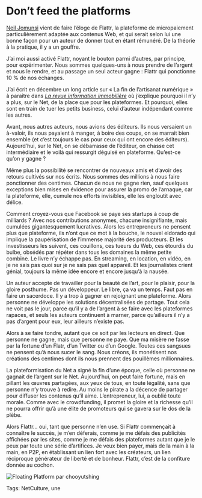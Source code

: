 # Don’t feed the platforms

[Neil Jomunsi](http://page42.org/flattr-une-maniere-alternative-de-soutenir-la-creation-et-les-createurs/) vient de faire l’éloge de Flattr, la plateforme de micropaiement particulièrement adaptée aux contenus Web, et qui serait selon lui une bonne façon pour un auteur de donner tout en étant rémunéré. De la théorie à la pratique, il y a un gouffre.

J’ai moi aussi activé Flattr, noyant le bouton parmi d’autres, par principe, pour expérimenter. Nous sommes quelques-uns à nous prendre de l’argent et nous le rendre, et au passage un seul acteur gagne : Flattr qui ponctionne 10 % de nos échanges.

J’ai écrit en décembre un long article sur « La fin de l’artisanat numérique » à paraître dans [*La revue information immobilière*](http://www.spg.ch/publications/la-revue-linformation-immobiliere) où j’explique pourquoi il n’y a plus, sur le Net, de la place que pour les plateformes. Et pourquoi, elles sont en train de tuer les petits business, celui d’auteur indépendant comme les autres.

Avant, nous autres auteurs, nous avions des éditeurs. Ils nous versaient un à-valoir, ils nous payaient à manger, à boire des coups, on se marrait bien ensemble (et c’est toujours le cas pour ceux qui ont encore des éditeurs). Aujourd’hui, sur le Net, on se débarrasse de l’éditeur, on chasse cet intermédiaire et le voilà qui ressurgit déguisé en plateforme. Qu’est-ce qu’on y gagne ?

Même plus la possibilité se rencontrer de nouveaux amis et d’avoir des retours cultivés sur nos écrits. Nous sommes des millions à nous faire ponctionner des centimes. Chacun de nous ne gagne rien, sauf quelques exceptions bien mises en évidence pour assurer la promo de l’arnaque, car la plateforme, elle, cumule nos efforts invisibles, elle les engloutit avec délice.

Comment croyez-vous que Facebook se paye ses startups à coup de milliards ? Avec nos contributions anonymes, chacune insignifiante, mais cumulées gigantesquement lucratives. Alors les entrepreneurs ne pensent plus que plateforme, ils n’ont que ce mot à la bouche, le nouvel eldorado qui implique la paupérisation de l’immense majorité des producteurs. Et les investisseurs les suivent, ces couillons, ces tueurs du Web, ces étourdis du bulbe, obsédés par répéter dans tous les domaines la même petite combine. Le livre n’y échappe pas. En streaming, en location, en vidéo, en je ne sais pas quoi sur je ne sais pas quel appareil. Et les journalistes crient génial, toujours la même idée encore et encore jusqu’à la nausée.

Un auteur accepte de travailler pour la beauté de l’art, pour le plaisir, pour la gloire posthume. Pas un développeur. Le libre, ça va un temps. Faut pas en faire un sacerdoce. Il y a trop à gagner en rejoignant une plateforme. Alors personne ne développe les solutions décentralisées de partage. Tout cela ne voit pas le jour, parce qu’il y a de l’argent à se faire avec les plateformes rapaces, et seuls les auteurs continuent à marner, parce qu’ailleurs il n’y a pas d’argent pour eux, leur ailleurs n’existe pas.

Alors à se faire tondre, autant que ce soit par les lecteurs en direct. Que personne ne gagne, mais que personne ne paye. Que ma misère ne fasse par la fortune d’un Flatr, d’un Twitter ou d’un Google. Toutes ces sangsues ne pensent qu’à nous sucer le sang. Nous créons, ils monétisent nos créations des centimes dont ils nous prennent des pouillèmes millionnaires.

La plateformisation du Net a signé la fin d’une époque, celle où personne ne gagnait de l’argent sur le Net. Aujourd’hui, on peut faire fortune, mais en pillant les œuvres partagées, aux yeux de tous, en toute légalité, sans que personne n’y trouve à redire. Au moins le pirate a la décence de partager pour diffuser les contenus qu’il aime. L’entrepreneur, lui, a oublié toute morale. Comme avec le crowdfunding, il promet la gloire et la richesse qu’il ne pourra offrir qu’à une élite de promoteurs qui se gavera sur le dos de la plèbe.

Alors Flattr… oui, tant que personne n’en use. Si Flattr commençait à connaître le succès, je m’en déferais, comme je me défais des publicités affichées par les sites, comme je me défais des plateformes autant que je le peux par toute une série d’artifices. Je veux bien payer, mais de la main à la main, en P2P, en établissant un lien fort avec les créateurs, un lien réciproque générateur de liberté et de bonheur. Flattr, c’est de la confiture donnée au cochon.

![Floating Platform par chooyutshing](http://blog.tcrouzet.comhttps://tcrouzet.com/images_tc/2014/03/platform-600x400.jpg)



Tags: NetCulture, une